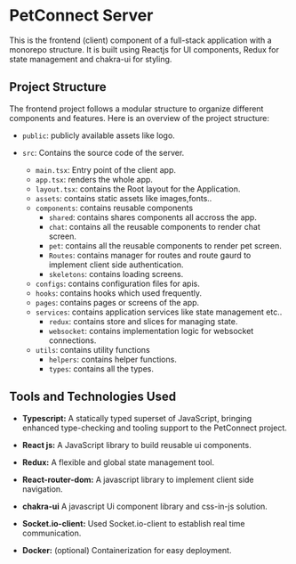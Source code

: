 # PetConnect Server

This is the frontend (client) component of a full-stack application with a monorepo structure. It is built using Reactjs for UI components, Redux for state management and chakra-ui for styling.

## Project Structure

The frontend project follows a modular structure to organize different components and features. Here is an overview of the project structure:

- `public`: publicly available assets like logo.
- `src`: Contains the source code of the server.

  - `main.tsx`: Entry point of the client app.
  - `app.tsx`: renders the whole app.
  - `layout.tsx`: contains the Root layout for the Application.
  - `assets`: contains static assets like images,fonts..
  - `components`: contains reusable components
    - `shared`: contains shares components all accross the app.
    - `chat`: contains all the reusable components to render chat screen.
    - `pet`: contains all the reusable components to render pet screen.
    - `Routes`: contains manager for routes and route gaurd to implement client side authentication.
    - `skeletons`: contains loading screens.
  - `configs`: contains configuration files for apis.
  - `hooks`: contains hooks which used frequently.
  - `pages`: contains pages or screens of the app.
  - `services`: contains application services like state management etc..
    - `redux`: contains store and slices for managing state.
    - `websocket`: contains implementation logic for websocket connections.
  - `utils`: contains utility functions
    - `helpers`: contains helper functions.
    - `types`: contains all the types.

## Tools and Technologies Used

- **Typescript:** A statically typed superset of JavaScript, bringing enhanced type-checking and tooling support to the PetConnect project.

- **React js:** A JavaScript library to build reusable ui components.

- **Redux:** A flexible and global state management tool.

- **React-router-dom:** A javascript library to implement client side navigation.

- **chakra-ui** A javascript Ui component library and css-in-js solution.

- **Socket.io-client:** Used Socket.io-client to establish real time communication.

- **Docker:** (optional) Containerization for easy deployment.

